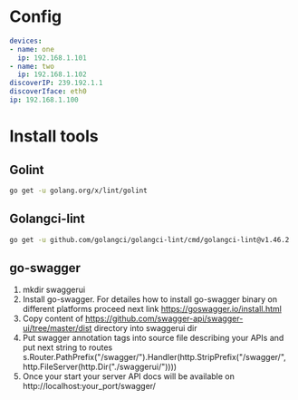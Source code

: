 # Config

```yaml
devices:
- name: one
  ip: 192.168.1.101
- name: two
  ip: 192.168.1.102
discoverIP: 239.192.1.1
discoverIface: eth0
ip: 192.168.1.100
```

# Install tools

## Golint
```sh
go get -u golang.org/x/lint/golint
```

## Golangci-lint
```sh
go get -u github.com/golangci/golangci-lint/cmd/golangci-lint@v1.46.2
```

## go-swagger
1) mkdir swaggerui
2) Install go-swagger. For detailes how to install go-swagger binary on different platforms proceed next link
https://goswagger.io/install.html
3) Copy content of https://github.com/swagger-api/swagger-ui/tree/master/dist directory into swaggerui dir
4) Put swagger annotation tags into source file describing your APIs and put next string to routes
s.Router.PathPrefix("/swagger/").Handler(http.StripPrefix("/swagger/", http.FileServer(http.Dir("./swaggerui/")))) 
5) Once your start your server API docs will be available on 
http://localhost:your_port/swagger/


